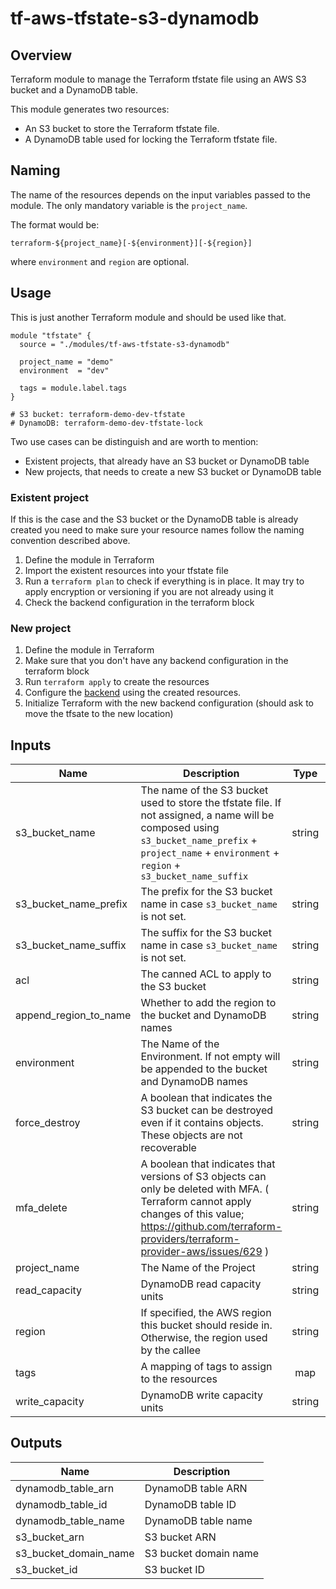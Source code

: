 # tf-aws-tfstate-s3-dynamodb

## Overview

Terraform module to manage the Terraform tfstate file using an AWS S3 bucket and a DynamoDB table.

This module generates two resources:

* An S3 bucket to store the Terraform tfstate file.
* A DynamoDB table used for locking the Terraform tfstate file.

## Naming

The name of the resources depends on the input variables passed to the
module. The only mandatory variable is the `project_name`.

The format would be:

```
terraform-${project_name}[-${environment}][-${region}]
```

where `environment` and `region` are optional.

## Usage

This is just another Terraform module and should be used like that.

```hcl
module "tfstate" {
  source = "./modules/tf-aws-tfstate-s3-dynamodb"

  project_name = "demo"
  environment  = "dev"

  tags = module.label.tags
}

# S3 bucket: terraform-demo-dev-tfstate
# DynamoDB: terraform-demo-dev-tfstate-lock
```

Two use cases can be distinguish and are worth to mention:

* Existent projects, that already have an S3 bucket or DynamoDB table
* New projects, that needs to create a new S3 bucket or DynamoDB table

### Existent project

If this is the case and the S3 bucket or the DynamoDB table is already
created you need to make sure your resource names follow the naming
convention described above.

1. Define the module in Terraform
2. Import the existent resources into your tfstate file
3. Run a `ŧerraform plan` to check if everything is in place. It may try
to apply encryption or versioning if you are not already using it
4. Check the backend configuration in the terraform block

### New project

1. Define the module in Terraform
2. Make sure that you don't have any backend configuration in the terraform block
3. Run `terraform apply` to create the resources
4. Configure the [backend](https://www.terraform.io/docs/backends/types/s3.html) using the created resources.
5. Initialize Terraform with the new backend configuration (should ask to
move the tfsate to the new location)

## Inputs

| Name | Description | Type | Default | Required |
|------|-------------|:----:|:-----:|:-----:|
| s3_bucket_name | The name of the S3 bucket used to store the tfstate file. If not assigned, a name will be composed using `s3_bucket_name_prefix` + `project_name` + `environment` + `region` + `s3_bucket_name_suffix` | string | `` | no
| s3_bucket_name_prefix | The prefix for the S3 bucket name in case `s3_bucket_name` is not set. | string | `terraform` | no
| s3_bucket_name_suffix | The suffix for the S3 bucket name in case `s3_bucket_name` is not set. | string | `tfstate` | no
| acl | The canned ACL to apply to the S3 bucket | string | `private` | no |
| append_region_to_name | Whether to add the region to the bucket and DynamoDB names | string | `false` | no |
| environment | The Name of the Environment. If not empty will be appended to the bucket and DynamoDB names | string | `` | no |
| force_destroy | A boolean that indicates the S3 bucket can be destroyed even if it contains objects. These objects are not recoverable | string | `false` | no |
| mfa_delete | A boolean that indicates that versions of S3 objects can only be deleted with MFA. ( Terraform cannot apply changes of this value; https://github.com/terraform-providers/terraform-provider-aws/issues/629 ) | string | `false` | no |
| project_name | The Name of the Project | string | - | yes |
| read_capacity | DynamoDB read capacity units | string | `2` | no |
| region | If specified, the AWS region this bucket should reside in. Otherwise, the region used by the callee | string | `` | no |
| tags | A mapping of tags to assign to the resources | map | - | yes |
| write_capacity | DynamoDB write capacity units | string | `2` | no |

## Outputs

| Name | Description |
|------|-------------|
| dynamodb_table_arn | DynamoDB table ARN |
| dynamodb_table_id | DynamoDB table ID |
| dynamodb_table_name | DynamoDB table name |
| s3_bucket_arn | S3 bucket ARN |
| s3_bucket_domain_name | S3 bucket domain name |
| s3_bucket_id | S3 bucket ID |
